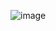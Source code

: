 ![image](https://github.com/user-attachments/assets/e8a8bcb8-2a09-4d30-8064-435c753b1149)

 














